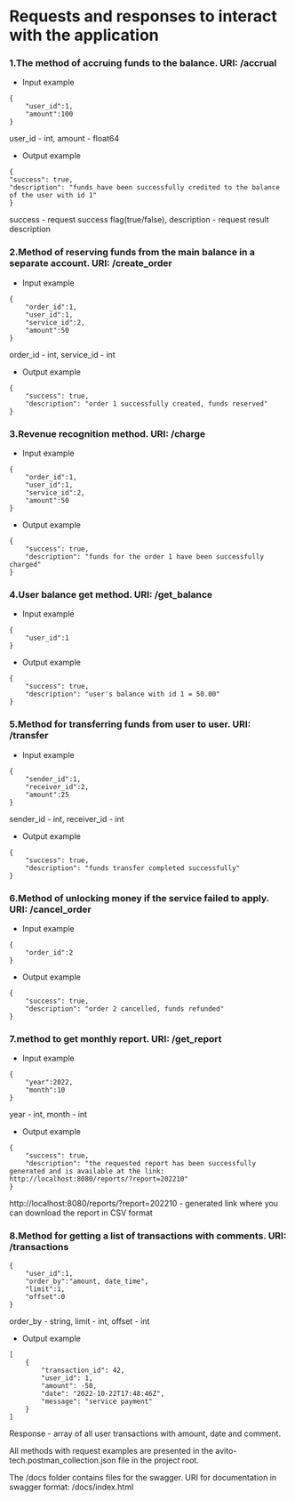 # Requests and responses to interact with the application
### 1.The method of accruing funds to the balance. URI: /accrual
* Input example 
```
{
    "user_id":1,
    "amount":100
}
```
user_id - int, amount - float64
* Output example 
```
{
"success": true,
"description": "funds have been successfully credited to the balance of the user with id 1"
}
```
success - request success flag(true/false), description - request result description
### 2.Method of reserving funds from the main balance in a separate account. URI: /create_order
* Input example
```
{
    "order_id":1,
    "user_id":1,
    "service_id":2,
    "amount":50
}
```
order_id - int, service_id - int
* Output example
```
{
    "success": true,
    "description": "order 1 successfully created, funds reserved"
}
```
### 3.Revenue recognition method. URI: /charge
* Input example
```
{
    "order_id":1,
    "user_id":1,
    "service_id":2,
    "amount":50
}
```
* Output example
```
{
    "success": true,
    "description": "funds for the order 1 have been successfully charged"
}
```
### 4.User balance get method. URI: /get_balance
* Input example
```
{
    "user_id":1
}
```
* Output example
```
{
    "success": true,
    "description": "user's balance with id 1 = 50.00"
}
```
### 5.Method for transferring funds from user to user. URI: /transfer
* Input example
```
{
    "sender_id":1,
    "receiver_id":2,
    "amount":25
}
```
sender_id - int, receiver_id - int
* Output example
```
{
    "success": true,
    "description": "funds transfer completed successfully"
}
```
### 6.Method of unlocking money if the service failed to apply. URI: /cancel_order
* Input example
```
{
    "order_id":2
}
```
* Output example
```
{
    "success": true,
    "description": "order 2 cancelled, funds refunded"
}
```
### 7.method to get monthly report. URI: /get_report
* Input example
```
{
    "year":2022,
    "month":10
}
```
year - int, month - int
* Output example
```
{
    "success": true,
    "description": "the requested report has been successfully generated and is available at the link: http://localhost:8080/reports/?report=202210"
}
```
http://localhost:8080/reports/?report=202210 - generated link where you can download the report in CSV format
### 8.Method for getting a list of transactions with comments. URI: /transactions
```
{
    "user_id":1,
    "order_by":"amount, date_time",
    "limit":1,
    "offset":0
}
```
order_by - string, limit - int, offset - int
* Output example
```
[
    {
        "transaction_id": 42,
        "user_id": 1,
        "amount": -50,
        "date": "2022-10-22T17:48:46Z",
        "message": "service payment"
    }
]
```
Response - array of all user transactions with amount, date and comment.

All methods with request examples are presented in the avito-tech.postman_collection.json file in the project root.

The /docs folder contains files for the swagger. 
URI for documentation in swagger format: /docs/index.html
